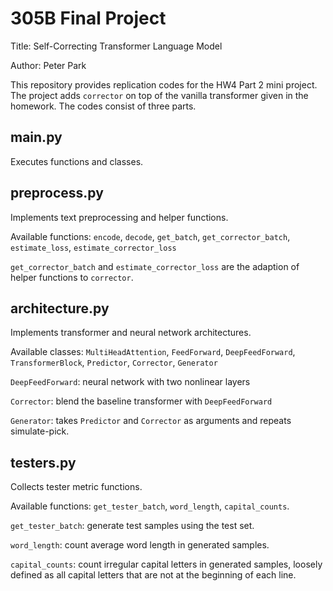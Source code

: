 # 305B Final Project
Title: Self-Correcting Transformer Language Model

Author: Peter Park

This repository provides replication codes for the HW4 Part 2 mini project. The project adds `corrector` on top of the vanilla transformer given in the homework. The codes consist of three parts.

## main.py
Executes functions and classes.

## preprocess.py
Implements text preprocessing and helper functions.

Available functions: `encode`, `decode`, `get_batch`, `get_corrector_batch`, `estimate_loss`, `estimate_corrector_loss`

`get_corrector_batch` and `estimate_corrector_loss` are the adaption of helper functions to `corrector`.

## architecture.py
Implements transformer and neural network architectures.

Available classes: `MultiHeadAttention`, `FeedForward`, `DeepFeedForward`, `TransformerBlock`, `Predictor`, `Corrector`, `Generator`

`DeepFeedForward`: neural network with two nonlinear layers

`Corrector`: blend the baseline transformer with `DeepFeedForward`

`Generator`: takes `Predictor` and `Corrector` as arguments and repeats simulate-pick.

## testers.py
Collects tester metric functions. 

Available functions: `get_tester_batch`, `word_length`, `capital_counts`.

`get_tester_batch`: generate test samples using the test set.

`word_length`: count average word length in generated samples.

`capital_counts`: count irregular capital letters in generated samples, loosely defined as all capital letters that are not at the beginning of each line.
